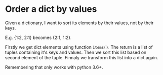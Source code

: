 # Order a dict by values

Given a dictionary, I want to sort its elements by their values, not by their keys.

E.g. {1:2, 2:1} becomes {2:1, 1:2}.

Firstly we get dict elements using function `items()`. The return is a list of tuples containing it's keys and values.
Then we sort this list based on second element of the tuple.
Finnaly we transform this list into a dict again.

Remembering that only works with python 3.6+.
